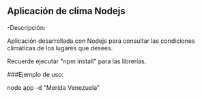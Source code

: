 ## Aplicación de clima Nodejs ##

-Descripción:

Aplicación desarrollada con Nodejs para consultar las condiciones climáticas de los lugares que desees.

Recuerde ejecutar "npm install" para las librerías.

###Ejemplo de uso:

node app -d "Merida Venezuela"
